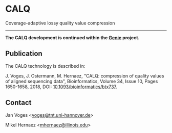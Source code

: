 # CALQ

Coverage-adaptive lossy quality value compression

---

**The CALQ development is continued within the [Genie](https://github.com/mitogen/genie) project.**

## Publication

The CALQ technology is described in:

J. Voges, J. Ostermann, M. Hernaez, "CALQ: compression of quality values of aligned sequencing data", Bioinformatics, Volume 34, Issue 10, Pages 1650-1658, 2018, DOI: [10.1093/bioinformatics/btx737](https://doi.org/10.1093/bioinformatics/btx737).

## Contact

Jan Voges <[voges@tnt.uni-hannover.de](mailto:voges@tnt.uni-hannover.de)>

Mikel Hernaez <[mhernaez@illinois.edu](mailto:mhernaez@illinois.edu)>
